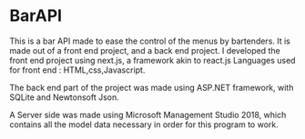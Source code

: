 # BarAPI
This is a bar API made to ease the control of the menus by bartenders.
It is made out of a front end project, and a back end project.
I developed the front end project using next.js, a framework akin to react.js
Languages used for front end : HTML,css,Javascript.

The back end part of the project was made using ASP.NET framework, with SQLite and Newtonsoft Json.

A Server side was made using Microsoft Management Studio 2018, which contains all the model data necessary
in order for this program to work.
